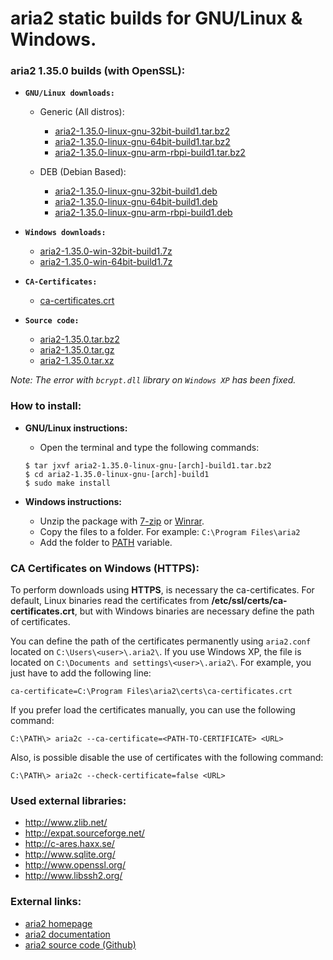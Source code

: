 aria2 static builds for GNU/Linux & Windows.
============================================

### aria2 1.35.0 builds (with OpenSSL):

  * **`GNU/Linux downloads:`**
  
    * Generic (All distros):
    
      * [aria2-1.35.0-linux-gnu-32bit-build1.tar.bz2](https://github.com/q3aql/aria2-static-builds/releases/download/v1.35.0/aria2-1.35.0-linux-gnu-32bit-build1.tar.bz2)
      * [aria2-1.35.0-linux-gnu-64bit-build1.tar.bz2](https://github.com/q3aql/aria2-static-builds/releases/download/v1.35.0/aria2-1.35.0-linux-gnu-64bit-build1.tar.bz2)
      * [aria2-1.35.0-linux-gnu-arm-rbpi-build1.tar.bz2](https://github.com/q3aql/aria2-static-builds/releases/download/v1.35.0/aria2-1.35.0-linux-gnu-arm-rbpi-build1.tar.bz2)
     
     * DEB (Debian Based):
     
       * [aria2-1.35.0-linux-gnu-32bit-build1.deb](https://github.com/q3aql/aria2-static-builds/releases/download/v1.35.0/aria2-1.35.0-linux-gnu-32bit-build1.deb)
       * [aria2-1.35.0-linux-gnu-64bit-build1.deb](https://github.com/q3aql/aria2-static-builds/releases/download/v1.35.0/aria2-1.35.0-linux-gnu-64bit-build1.deb)
       * [aria2-1.35.0-linux-gnu-arm-rbpi-build1.deb](https://github.com/q3aql/aria2-static-builds/releases/download/v1.35.0/aria2-1.35.0-linux-gnu-arm-rbpi-build1.deb)

  * **`Windows downloads:`**
    * [aria2-1.35.0-win-32bit-build1.7z](https://github.com/q3aql/aria2-static-builds/releases/download/v1.35.0/aria2-1.35.0-win-32bit-build1.7z)
    * [aria2-1.35.0-win-64bit-build1.7z](https://github.com/q3aql/aria2-static-builds/releases/download/v1.35.0/aria2-1.35.0-win-64bit-build1.7z)

  * **`CA-Certificates:`**
    * [ca-certificates.crt](https://github.com/q3aql/aria2-static-builds/releases/download/v1.35.0/ca-certificates.crt)

  * **`Source code:`**
    * [aria2-1.35.0.tar.bz2](https://github.com/tatsuhiro-t/aria2/releases/download/release-1.35.0/aria2-1.35.0.tar.bz2)
    * [aria2-1.35.0.tar.gz](https://github.com/tatsuhiro-t/aria2/releases/download/release-1.35.0/aria2-1.35.0.tar.gz)
    * [aria2-1.35.0.tar.xz](https://github.com/tatsuhiro-t/aria2/releases/download/release-1.35.0/aria2-1.35.0.tar.xz)

_Note: The error with `bcrypt.dll` library on `Windows XP` has been fixed._

### How to install:

  * **GNU/Linux instructions:**
  
    * Open the terminal and type the following commands:
    
    ```shell
    $ tar jxvf aria2-1.35.0-linux-gnu-[arch]-build1.tar.bz2
    $ cd aria2-1.35.0-linux-gnu-[arch]-build1
    $ sudo make install
    ````

  * **Windows instructions:**
  
    * Unzip the package with [7-zip](http://www.7-zip.org/) or [Winrar](http://www.rarlab.com/).
    * Copy the files to a folder. For example: `C:\Program Files\aria2`
    * Add the folder to [PATH](https://www.google.es/search?q=add+folder+to+PATH+on+Windows) variable.

### CA Certificates on Windows (HTTPS):

To perform downloads using **HTTPS**, is necessary the ca-certificates. For default, Linux binaries read the certificates from **/etc/ssl/certs/ca-certificates.crt**, but with Windows binaries are necessary define the path of certificates.

You can define the path of the certificates permanently using `aria2.conf` located on `C:\Users\<user>\.aria2\`. If you use Windows XP, the file is located on `C:\Documents and settings\<user>\.aria2\`. For example, you just have to add the following line:

```shell
ca-certificate=C:\Program Files\aria2\certs\ca-certificates.crt
```

If you prefer load the certificates manually, you can use the following command:

```shell
C:\PATH\> aria2c --ca-certificate=<PATH-TO-CERTIFICATE> <URL>
```

Also, is possible disable the use of certificates with the following command:

```shell
C:\PATH\> aria2c --check-certificate=false <URL>
```

### Used external libraries:

  * http://www.zlib.net/
  * http://expat.sourceforge.net/
  * http://c-ares.haxx.se/
  * http://www.sqlite.org/
  * http://www.openssl.org/
  * http://www.libssh2.org/

### External links:

  * [aria2 homepage](https://aria2.github.io/)
  * [aria2 documentation](https://aria2.github.io/manual/en/html/)
  * [aria2 source code (Github)](https://github.com/aria2/aria2)
